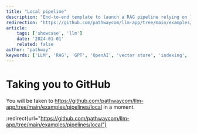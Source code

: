 ```yaml
---
title: "Local pipeline"
description: "End-to-end template to launch a RAG pipeline relying on local computations and models."
redirection: "https://github.com/pathwaycom/llm-app/tree/main/examples/pipelines/local"
article:
    tags: ['showcase', 'llm']
    date: '2024-01-01'
    related: false
author: "pathway"
keywords: ['LLM', 'RAG', 'GPT', 'OpenAI', 'vector store', 'indexing', 'HuggingFace', 'sentence transformers', 'local']
---
```


# Taking you to GitHub

You will be taken to https://github.com/pathwaycom/llm-app/tree/main/examples/pipelines/local in a moment.

:redirect{url="https://github.com/pathwaycom/llm-app/tree/main/examples/pipelines/local"}
